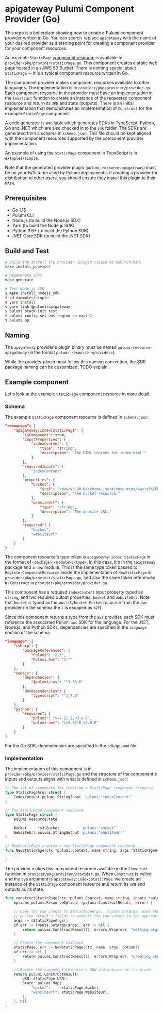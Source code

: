 # apigateway Pulumi Component Provider (Go)

This repo is a boilerplate showing how to create a Pulumi component provider written in Go. You can search-replace `apigateway` with the name of your desired provider as a starting point for creating a component provider for your component resources.

An example `StaticPage` [component resource](https://www.pulumi.com/docs/intro/concepts/resources/#components) is available in `provider/pkg/provider/staticPage.go`. This component creates a static web page hosted in an AWS S3 Bucket. There is nothing special about `StaticPage` -- it is a typical component resource written in Go.

The component provider makes component resources available to other languages. The implementation is in `provider/pkg/provider/provider.go`. Each component resource in the provider must have an implementation in the `Construct` function to create an instance of the requested component resource and return its `URN` and state (outputs). There is an initial implementation that demonstrates an implementation of `Construct` for the example `StaticPage` component.

A code generator is available which generates SDKs in TypeScript, Python, Go and .NET which are also checked in to the `sdk` folder. The SDKs are generated from a schema in `schema.json`. This file should be kept aligned with the component resources supported by the component provider implementation.

An example of using the `StaticPage` component in TypeScript is in `examples/simple`.

Note that the generated provider plugin (`pulumi-resource-apigateway`) must be on your `PATH` to be used by Pulumi deployments. If creating a provider for distribution to other users, you should ensure they install this plugin to their `PATH`.

## Prerequisites

- Go 1.15
- Pulumi CLI
- Node.js (to build the Node.js SDK)
- Yarn (to build the Node.js SDK)
- Python 3.6+ (to build the Python SDK)
- .NET Core SDK (to build the .NET SDK)

## Build and Test

```bash
# Build and install the provider (plugin copied to $GOPATH/bin)
make install_provider

# Regenerate SDKs
make generate

# Test Node.js SDK
$ make install_nodejs_sdk
$ cd examples/simple
$ yarn install
$ yarn link @pulumi/apigateway
$ pulumi stack init test
$ pulumi config set aws:region us-east-1
$ pulumi up
```

## Naming

The `apigateway` provider's plugin binary must be named `pulumi-resource-apigateway` (in the format `pulumi-resource-<provider>`).

While the provider plugin must follow this naming convention, the SDK package naming can be customized. TODO explain.

## Example component

Let's look at the example `StaticPage` component resource in more detail.

### Schema

The example `StaticPage` component resource is defined in `schema.json`:

```json
"resources": {
    "apigateway:index:StaticPage": {
        "isComponent": true,
        "inputProperties": {
            "indexContent": {
                "type": "string",
                "description": "The HTML content for index.html."
            }
        },
        "requiredInputs": [
            "indexContent"
        ],
        "properties": {
            "bucket": {
                "$ref": "/aws/v3.30.0/schema.json#/resources/aws:s3%2Fbucket:Bucket",
                "description": "The bucket resource."
            },
            "websiteUrl": {
                "type": "string",
                "description": "The website URL."
            }
        },
        "required": [
            "bucket",
            "websiteUrl"
        ]
    }
}
```

The component resource's type token is `apigateway:index:StaticPage` in the format of `<package>:<module>:<type>`. In this case, it's in the `apigateway` package and `index` module. This is the same type token passed to `RegisterComponentResource` inside the implementation of `NewStaticPage` in `provider/pkg/provider/staticPage.go`, and also the same token referenced in `Construct` in `provider/pkg/provider/provider.go`.

This component has a required `indexContent` input property typed as `string`, and two required output properties: `bucket` and `websiteUrl`. Note that `bucket` is typed as the `aws:s3/bucket:Bucket` resource from the `aws` provider (in the schema the `/` is escaped as `%2F`).

Since this component returns a type from the `aws` provider, each SDK must reference the associated Pulumi `aws` SDK for the language. For the .NET, Node.js, and Python SDKs, dependencies are specified in the `language` section of the schema:

```json
"language": {
    "csharp": {
        "packageReferences": {
            "Pulumi": "2.*",
            "Pulumi.Aws": "3.*"
        }
    },
    "nodejs": {
        "dependencies": {
            "@pulumi/aws": "^3.30.0"
        },
        "devDependencies": {
            "typescript": "^3.7.0"
        }
    },
    "python": {
        "requires": {
            "pulumi": ">=2.21.2,<3.0.0",
            "pulumi-aws": ">=3.30.0,<4.0.0"
        }
    }
}
```

For the Go SDK, dependencies are specified in the `sdk/go.mod` file.

### Implementation

The implementation of this component is in `provider/pkg/provider/staticPage.go` and the structure of the component's inputs and outputs aligns with what is defined in `schema.json`:

```go
// The set of arguments for creating a StaticPage component resource.
type StaticPageArgs struct {
	IndexContent pulumi.StringInput `pulumi:"indexContent"`
}

// The StaticPage component resource.
type StaticPage struct {
	pulumi.ResourceState

	Bucket     *s3.Bucket          `pulumi:"bucket"`
	WebsiteUrl pulumi.StringOutput `pulumi:"websiteUrl"`
}

// NewStaticPage creates a new StaticPage component resource.
func NewStaticPage(ctx *pulumi.Context, name string, args *StaticPageArgs, opts ...pulumi.ResourceOption) (*StaticPage, error) {
    ...
}
```

The provider makes this component resource available in the `Construct` function in `provider/pkg/provider/provider.go`. When `Construct` is called and the `typ` argument is `apigateway:index:StaticPage`, we create an instance of the `StaticPage` component resource and return its `URN` and outputs as its state.


```go
func constructStaticPage(ctx *pulumi.Context, name string, inputs *pulumi.ConstructInputs,
	options pulumi.ResourceOption) (pulumi.ConstructResult, error) {

	// Copy the raw inputs to StaticPageArgs. `inputs.SetArgs` uses the types and `pulumi:` tags
	// on the struct's fields to convert the raw values to the appropriate Input types.
	args := &StaticPageArgs{}
	if err := inputs.SetArgs(args); err != nil {
		return pulumi.ConstructResult{}, errors.Wrap(err, "setting args")
	}

	// Create the component resource.
	staticPage, err := NewStaticPage(ctx, name, args, options)
	if err != nil {
		return pulumi.ConstructResult{}, errors.Wrap(err, "creating component")
	}

	// Return the component resource's URN and outputs as its state.
	return pulumi.ConstructResult{
		URN: staticPage.URN(),
		State: pulumi.Map{
			"bucket":     staticPage.Bucket,
			"websiteUrl": staticPage.WebsiteUrl,
		},
	}, nil
}
```
